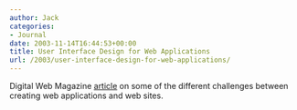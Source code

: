 ```yaml
---
author: Jack
categories:
- Journal
date: 2003-11-14T16:44:53+00:00
title: User Interface Design for Web Applications
url: /2003/user-interface-design-for-web-applications/
---
```


Digital Web Magazine [article][1] on some of the different challenges between creating web applications and web sites.

 [1]: http://web.archive.org/web/20080516122000/http://www.digital-web.com/features/feature_2003-11.shtml "Digital Web Magazine - Features: Web design and integrated marketing"